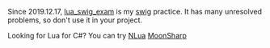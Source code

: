 Since 2019.12.17, [lua_swig_exam](https://github.com/lizijie/lua_swig_exam/) is my [swig](http://www.swig.org/) practice. It has many unresolved problems, so don't use it in your project.

Looking for Lua for C#?
You can try [NLua](http://nlua.org/) [MoonSharp](http://www.moonsharp.org/moonluadifferences.html)
